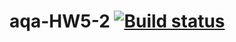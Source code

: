 # aqa-HW5-2 [![Build status](https://ci.appveyor.com/api/projects/status/q7pxss028hvx62up?svg=true)](https://ci.appveyor.com/project/LidiiaBogdanova/aqa-hw5-2)


